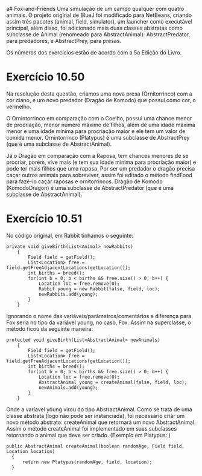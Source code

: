  a# Fox-and-Friends
Uma simulação de um campo qualquer com quatro animais. O projeto original de BlueJ foi modificado para NetBeans, criando assim três pacotes (animal, field, simulator), um launcher como executável principal, além disso, foi adicionado mais duas classes abstratas como subclasse de Animal (renomeado para AbstractAnimal): AbstractPredator, para predadores, e AbstractPrey, para presas.

Os números dos exercícios estão de acordo com a 5a Edição do Livro.

# Exercício 10.50
Na resolução desta questão, criamos uma nova presa (Ornitorrinco) com a cor ciano, e um novo predador (Dragão de Komodo) que possui como cor, o vermelho. 

O Ornintorrinco em comparação com o Coelho, possui uma chance menor de procriação, menor número máximo de filhos, além de uma idade máxima menor e uma idade mínima para procriação maior e ele tem um valor de comida menor. Ornintorrinco (Platypus) é uma subclasse de AbstractPrey (que é uma subclasse de AbstractAnimal).

Já o Dragão em comparação com a Raposa, tem chances menores de se procriar, porém, vive mais (e tem sua idade mínima para procriação maior) e pode ter mais filhos que uma raposa. Por ser um predador o dragão precisa caçar outros animais para sobreviver, assim foi editado o método findFood para fazê-lo caçar raposas e ornitorrincos. Dragão de Komodo (KomodoDragon) é uma subclasse de AbstractPredator (que é uma subclasse de AbstractAnimal).

# Exercício 10.51 
No código original, em Rabbit tinhamos o seguinte:
```
private void giveBirth(List<Animal> newRabbits)
    {
        Field field = getField();
        List<Location> free = field.getFreeAdjacentLocations(getLocation());
        int births = breed();
        for(int b = 0; b < births && free.size() > 0; b++) {
            Location loc = free.remove(0);
            Rabbit young = new Rabbit(false, field, loc);
            newRabbits.add(young);
        }
    }
```
Ignorando o nome das variáveis/parâmetros/comentários a diferença para Fox seria no tipo da variável young, no caso, Fox. Assim na superclasse, o método ficou da seguinte maneira:
```
protected void giveBirth(List<AbstractAnimal> newAnimals)
    {
        Field field = getField();
        List<Location> free = field.getFreeAdjacentLocations(getLocation());
        int births = breed();
        for(int b = 0; b < births && free.size() > 0; b++) {
            Location loc = free.remove(0);
            AbstractAnimal young = createAnimal(false, field, loc);
            newAnimals.add(young);
        }
    }
```  
  Onde a varíavel young virou do tipo AbstractAnimal. Como se trata de uma classe abstrata (logo não pode ser instanciada), foi necessário criar um novo método abstrato: createAnimal que retornará um novo AbstractAnimal. Assim o método createAnimal foi implementado em suas subclasses retornando o animal que deve ser criado. (Exemplo em Platypus: )
  ```
  public AbstractAnimal createAnimal(boolean randomAge, Field field, Location location)
    {
        return new Platypus(randomAge, field, location);
    }
